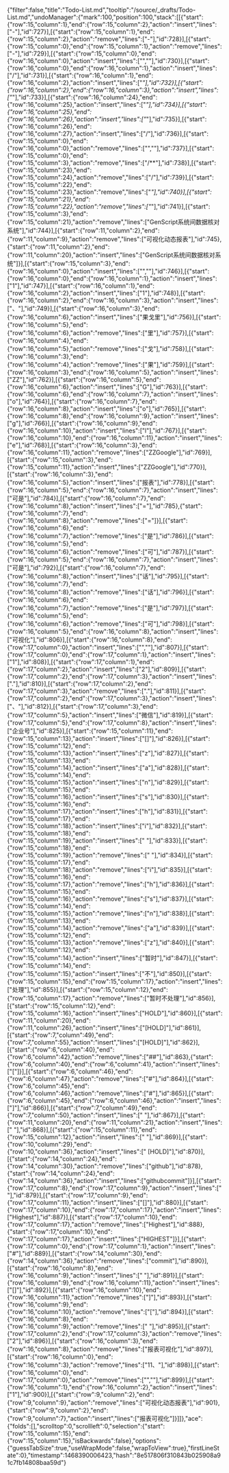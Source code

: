 {"filter":false,"title":"Todo-List.md","tooltip":"/source/_drafts/Todo-List.md","undoManager":{"mark":100,"position":100,"stack":[[{"start":{"row":15,"column":1},"end":{"row":15,"column":2},"action":"insert","lines":["-"],"id":727}],[{"start":{"row":15,"column":1},"end":{"row":15,"column":2},"action":"remove","lines":["-"],"id":728}],[{"start":{"row":15,"column":0},"end":{"row":15,"column":1},"action":"remove","lines":["-"],"id":729}],[{"start":{"row":15,"column":0},"end":{"row":16,"column":0},"action":"insert","lines":["",""],"id":730}],[{"start":{"row":16,"column":0},"end":{"row":16,"column":1},"action":"insert","lines":["/"],"id":731}],[{"start":{"row":16,"column":1},"end":{"row":16,"column":2},"action":"insert","lines":["*"],"id":732}],[{"start":{"row":16,"column":2},"end":{"row":16,"column":3},"action":"insert","lines":["*"],"id":733}],[{"start":{"row":16,"column":24},"end":{"row":16,"column":25},"action":"insert","lines":["*"],"id":734}],[{"start":{"row":16,"column":25},"end":{"row":16,"column":26},"action":"insert","lines":["*"],"id":735}],[{"start":{"row":16,"column":26},"end":{"row":16,"column":27},"action":"insert","lines":["/"],"id":736}],[{"start":{"row":15,"column":0},"end":{"row":16,"column":0},"action":"remove","lines":["",""],"id":737}],[{"start":{"row":15,"column":0},"end":{"row":15,"column":3},"action":"remove","lines":["/**"],"id":738}],[{"start":{"row":15,"column":23},"end":{"row":15,"column":24},"action":"remove","lines":["/"],"id":739}],[{"start":{"row":15,"column":22},"end":{"row":15,"column":23},"action":"remove","lines":["*"],"id":740}],[{"start":{"row":15,"column":21},"end":{"row":15,"column":22},"action":"remove","lines":["*"],"id":741}],[{"start":{"row":15,"column":3},"end":{"row":15,"column":21},"action":"remove","lines":["GenScript系统间数据核对系统"],"id":744}],[{"start":{"row":11,"column":2},"end":{"row":11,"column":9},"action":"remove","lines":["可视化动态报表"],"id":745},{"start":{"row":11,"column":2},"end":{"row":11,"column":20},"action":"insert","lines":["GenScript系统间数据核对系统"]}],[{"start":{"row":15,"column":3},"end":{"row":16,"column":0},"action":"insert","lines":["",""],"id":746}],[{"start":{"row":16,"column":0},"end":{"row":16,"column":1},"action":"insert","lines":["1"],"id":747}],[{"start":{"row":16,"column":1},"end":{"row":16,"column":2},"action":"insert","lines":["1"],"id":748}],[{"start":{"row":16,"column":2},"end":{"row":16,"column":3},"action":"insert","lines":["、"],"id":749}],[{"start":{"row":16,"column":3},"end":{"row":16,"column":6},"action":"insert","lines":["果戈里"],"id":756}],[{"start":{"row":16,"column":5},"end":{"row":16,"column":6},"action":"remove","lines":["里"],"id":757}],[{"start":{"row":16,"column":4},"end":{"row":16,"column":5},"action":"remove","lines":["戈"],"id":758}],[{"start":{"row":16,"column":3},"end":{"row":16,"column":4},"action":"remove","lines":["果"],"id":759}],[{"start":{"row":16,"column":3},"end":{"row":16,"column":5},"action":"insert","lines":["ZZ"],"id":762}],[{"start":{"row":16,"column":5},"end":{"row":16,"column":6},"action":"insert","lines":["G"],"id":763}],[{"start":{"row":16,"column":6},"end":{"row":16,"column":7},"action":"insert","lines":["o"],"id":764}],[{"start":{"row":16,"column":7},"end":{"row":16,"column":8},"action":"insert","lines":["o"],"id":765}],[{"start":{"row":16,"column":8},"end":{"row":16,"column":9},"action":"insert","lines":["g"],"id":766}],[{"start":{"row":16,"column":9},"end":{"row":16,"column":10},"action":"insert","lines":["l"],"id":767}],[{"start":{"row":16,"column":10},"end":{"row":16,"column":11},"action":"insert","lines":["e"],"id":768}],[{"start":{"row":16,"column":3},"end":{"row":16,"column":11},"action":"remove","lines":["ZZGoogle"],"id":769}],[{"start":{"row":15,"column":3},"end":{"row":15,"column":11},"action":"insert","lines":["ZZGoogle"],"id":770}],[{"start":{"row":16,"column":3},"end":{"row":16,"column":5},"action":"insert","lines":["报表"],"id":778}],[{"start":{"row":16,"column":5},"end":{"row":16,"column":7},"action":"insert","lines":["可是"],"id":784}],[{"start":{"row":16,"column":7},"end":{"row":16,"column":8},"action":"insert","lines":["="],"id":785},{"start":{"row":16,"column":7},"end":{"row":16,"column":8},"action":"remove","lines":["="]}],[{"start":{"row":16,"column":6},"end":{"row":16,"column":7},"action":"remove","lines":["是"],"id":786}],[{"start":{"row":16,"column":5},"end":{"row":16,"column":6},"action":"remove","lines":["可"],"id":787}],[{"start":{"row":16,"column":5},"end":{"row":16,"column":7},"action":"insert","lines":["可是"],"id":792}],[{"start":{"row":16,"column":7},"end":{"row":16,"column":8},"action":"insert","lines":["话"],"id":795}],[{"start":{"row":16,"column":7},"end":{"row":16,"column":8},"action":"remove","lines":["话"],"id":796}],[{"start":{"row":16,"column":6},"end":{"row":16,"column":7},"action":"remove","lines":["是"],"id":797}],[{"start":{"row":16,"column":5},"end":{"row":16,"column":6},"action":"remove","lines":["可"],"id":798}],[{"start":{"row":16,"column":5},"end":{"row":16,"column":8},"action":"insert","lines":["可视化"],"id":806}],[{"start":{"row":16,"column":8},"end":{"row":17,"column":0},"action":"insert","lines":["",""],"id":807}],[{"start":{"row":17,"column":0},"end":{"row":17,"column":1},"action":"insert","lines":["1"],"id":808}],[{"start":{"row":17,"column":1},"end":{"row":17,"column":2},"action":"insert","lines":["2"],"id":809}],[{"start":{"row":17,"column":2},"end":{"row":17,"column":3},"action":"insert","lines":["."],"id":810}],[{"start":{"row":17,"column":2},"end":{"row":17,"column":3},"action":"remove","lines":["."],"id":811}],[{"start":{"row":17,"column":2},"end":{"row":17,"column":3},"action":"insert","lines":["、"],"id":812}],[{"start":{"row":17,"column":3},"end":{"row":17,"column":5},"action":"insert","lines":["微信"],"id":819}],[{"start":{"row":17,"column":5},"end":{"row":17,"column":8},"action":"insert","lines":["企业号"],"id":825}],[{"start":{"row":15,"column":11},"end":{"row":15,"column":13},"action":"insert","lines":["[]"],"id":826}],[{"start":{"row":15,"column":12},"end":{"row":15,"column":13},"action":"insert","lines":["z"],"id":827}],[{"start":{"row":15,"column":13},"end":{"row":15,"column":14},"action":"insert","lines":["a"],"id":828}],[{"start":{"row":15,"column":14},"end":{"row":15,"column":15},"action":"insert","lines":["n"],"id":829}],[{"start":{"row":15,"column":15},"end":{"row":15,"column":16},"action":"insert","lines":["s"],"id":830}],[{"start":{"row":15,"column":16},"end":{"row":15,"column":17},"action":"insert","lines":["h"],"id":831}],[{"start":{"row":15,"column":17},"end":{"row":15,"column":18},"action":"insert","lines":["i"],"id":832}],[{"start":{"row":15,"column":18},"end":{"row":15,"column":19},"action":"insert","lines":[" "],"id":833}],[{"start":{"row":15,"column":18},"end":{"row":15,"column":19},"action":"remove","lines":[" "],"id":834}],[{"start":{"row":15,"column":17},"end":{"row":15,"column":18},"action":"remove","lines":["i"],"id":835}],[{"start":{"row":15,"column":16},"end":{"row":15,"column":17},"action":"remove","lines":["h"],"id":836}],[{"start":{"row":15,"column":15},"end":{"row":15,"column":16},"action":"remove","lines":["s"],"id":837}],[{"start":{"row":15,"column":14},"end":{"row":15,"column":15},"action":"remove","lines":["n"],"id":838}],[{"start":{"row":15,"column":13},"end":{"row":15,"column":14},"action":"remove","lines":["a"],"id":839}],[{"start":{"row":15,"column":12},"end":{"row":15,"column":13},"action":"remove","lines":["z"],"id":840}],[{"start":{"row":15,"column":12},"end":{"row":15,"column":14},"action":"insert","lines":["暂时"],"id":847}],[{"start":{"row":15,"column":14},"end":{"row":15,"column":15},"action":"insert","lines":["不"],"id":850}],[{"start":{"row":15,"column":15},"end":{"row":15,"column":17},"action":"insert","lines":["处理"],"id":855}],[{"start":{"row":15,"column":12},"end":{"row":15,"column":17},"action":"remove","lines":["暂时不处理"],"id":856}],[{"start":{"row":15,"column":12},"end":{"row":15,"column":16},"action":"insert","lines":["HOLD"],"id":860}],[{"start":{"row":11,"column":20},"end":{"row":11,"column":26},"action":"insert","lines":["[HOLD]"],"id":861}],[{"start":{"row":7,"column":49},"end":{"row":7,"column":55},"action":"insert","lines":["[HOLD]"],"id":862}],[{"start":{"row":6,"column":40},"end":{"row":6,"column":42},"action":"remove","lines":["##"],"id":863},{"start":{"row":6,"column":40},"end":{"row":6,"column":41},"action":"insert","lines":["["]}],[{"start":{"row":6,"column":46},"end":{"row":6,"column":47},"action":"remove","lines":["#"],"id":864}],[{"start":{"row":6,"column":45},"end":{"row":6,"column":46},"action":"remove","lines":["#"],"id":865}],[{"start":{"row":6,"column":45},"end":{"row":6,"column":46},"action":"insert","lines":["]"],"id":866}],[{"start":{"row":7,"column":49},"end":{"row":7,"column":50},"action":"insert","lines":[" "],"id":867}],[{"start":{"row":11,"column":20},"end":{"row":11,"column":21},"action":"insert","lines":[" "],"id":868}],[{"start":{"row":15,"column":11},"end":{"row":15,"column":12},"action":"insert","lines":[" "],"id":869}],[{"start":{"row":10,"column":29},"end":{"row":10,"column":36},"action":"insert","lines":[" [HOLD]"],"id":870}],[{"start":{"row":14,"column":24},"end":{"row":14,"column":30},"action":"remove","lines":["github"],"id":878},{"start":{"row":14,"column":24},"end":{"row":14,"column":36},"action":"insert","lines":["githubcommit"]}],[{"start":{"row":17,"column":8},"end":{"row":17,"column":9},"action":"insert","lines":[" "],"id":879}],[{"start":{"row":17,"column":9},"end":{"row":17,"column":11},"action":"insert","lines":["[]"],"id":880}],[{"start":{"row":17,"column":10},"end":{"row":17,"column":17},"action":"insert","lines":["Highest"],"id":887}],[{"start":{"row":17,"column":10},"end":{"row":17,"column":17},"action":"remove","lines":["Highest"],"id":888},{"start":{"row":17,"column":10},"end":{"row":17,"column":17},"action":"insert","lines":["HIGHEST"]}],[{"start":{"row":17,"column":0},"end":{"row":17,"column":1},"action":"insert","lines":["#"],"id":889}],[{"start":{"row":14,"column":30},"end":{"row":14,"column":36},"action":"remove","lines":["commit"],"id":890}],[{"start":{"row":16,"column":8},"end":{"row":16,"column":9},"action":"insert","lines":[" "],"id":891}],[{"start":{"row":16,"column":9},"end":{"row":16,"column":11},"action":"insert","lines":["[]"],"id":892}],[{"start":{"row":16,"column":10},"end":{"row":16,"column":11},"action":"remove","lines":["]"],"id":893}],[{"start":{"row":16,"column":9},"end":{"row":16,"column":10},"action":"remove","lines":["["],"id":894}],[{"start":{"row":16,"column":8},"end":{"row":16,"column":9},"action":"remove","lines":[" "],"id":895}],[{"start":{"row":17,"column":2},"end":{"row":17,"column":3},"action":"remove","lines":["2"],"id":896}],[{"start":{"row":16,"column":3},"end":{"row":16,"column":8},"action":"remove","lines":["报表可视化"],"id":897}],[{"start":{"row":16,"column":0},"end":{"row":16,"column":3},"action":"remove","lines":["11、"],"id":898}],[{"start":{"row":16,"column":0},"end":{"row":17,"column":0},"action":"remove","lines":["",""],"id":899}],[{"start":{"row":16,"column":1},"end":{"row":16,"column":2},"action":"insert","lines":["1"],"id":900}],[{"start":{"row":9,"column":2},"end":{"row":9,"column":9},"action":"remove","lines":["可视化动态报表"],"id":901},{"start":{"row":9,"column":2},"end":{"row":9,"column":7},"action":"insert","lines":["报表可视化"]}]]},"ace":{"folds":[],"scrolltop":0,"scrollleft":0,"selection":{"start":{"row":15,"column":15},"end":{"row":15,"column":15},"isBackwards":false},"options":{"guessTabSize":true,"useWrapMode":false,"wrapToView":true},"firstLineState":0},"timestamp":1468390006423,"hash":"8e517806f310843b025908a91c7fb14808baa59d"}